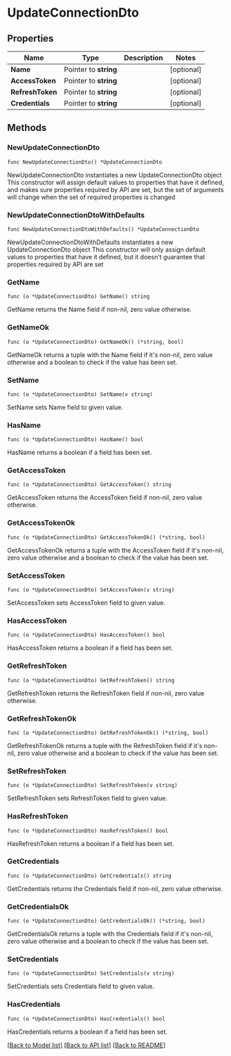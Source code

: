 # UpdateConnectionDto

## Properties

Name | Type | Description | Notes
------------ | ------------- | ------------- | -------------
**Name** | Pointer to **string** |  | [optional] 
**AccessToken** | Pointer to **string** |  | [optional] 
**RefreshToken** | Pointer to **string** |  | [optional] 
**Credentials** | Pointer to **string** |  | [optional] 

## Methods

### NewUpdateConnectionDto

`func NewUpdateConnectionDto() *UpdateConnectionDto`

NewUpdateConnectionDto instantiates a new UpdateConnectionDto object
This constructor will assign default values to properties that have it defined,
and makes sure properties required by API are set, but the set of arguments
will change when the set of required properties is changed

### NewUpdateConnectionDtoWithDefaults

`func NewUpdateConnectionDtoWithDefaults() *UpdateConnectionDto`

NewUpdateConnectionDtoWithDefaults instantiates a new UpdateConnectionDto object
This constructor will only assign default values to properties that have it defined,
but it doesn't guarantee that properties required by API are set

### GetName

`func (o *UpdateConnectionDto) GetName() string`

GetName returns the Name field if non-nil, zero value otherwise.

### GetNameOk

`func (o *UpdateConnectionDto) GetNameOk() (*string, bool)`

GetNameOk returns a tuple with the Name field if it's non-nil, zero value otherwise
and a boolean to check if the value has been set.

### SetName

`func (o *UpdateConnectionDto) SetName(v string)`

SetName sets Name field to given value.

### HasName

`func (o *UpdateConnectionDto) HasName() bool`

HasName returns a boolean if a field has been set.

### GetAccessToken

`func (o *UpdateConnectionDto) GetAccessToken() string`

GetAccessToken returns the AccessToken field if non-nil, zero value otherwise.

### GetAccessTokenOk

`func (o *UpdateConnectionDto) GetAccessTokenOk() (*string, bool)`

GetAccessTokenOk returns a tuple with the AccessToken field if it's non-nil, zero value otherwise
and a boolean to check if the value has been set.

### SetAccessToken

`func (o *UpdateConnectionDto) SetAccessToken(v string)`

SetAccessToken sets AccessToken field to given value.

### HasAccessToken

`func (o *UpdateConnectionDto) HasAccessToken() bool`

HasAccessToken returns a boolean if a field has been set.

### GetRefreshToken

`func (o *UpdateConnectionDto) GetRefreshToken() string`

GetRefreshToken returns the RefreshToken field if non-nil, zero value otherwise.

### GetRefreshTokenOk

`func (o *UpdateConnectionDto) GetRefreshTokenOk() (*string, bool)`

GetRefreshTokenOk returns a tuple with the RefreshToken field if it's non-nil, zero value otherwise
and a boolean to check if the value has been set.

### SetRefreshToken

`func (o *UpdateConnectionDto) SetRefreshToken(v string)`

SetRefreshToken sets RefreshToken field to given value.

### HasRefreshToken

`func (o *UpdateConnectionDto) HasRefreshToken() bool`

HasRefreshToken returns a boolean if a field has been set.

### GetCredentials

`func (o *UpdateConnectionDto) GetCredentials() string`

GetCredentials returns the Credentials field if non-nil, zero value otherwise.

### GetCredentialsOk

`func (o *UpdateConnectionDto) GetCredentialsOk() (*string, bool)`

GetCredentialsOk returns a tuple with the Credentials field if it's non-nil, zero value otherwise
and a boolean to check if the value has been set.

### SetCredentials

`func (o *UpdateConnectionDto) SetCredentials(v string)`

SetCredentials sets Credentials field to given value.

### HasCredentials

`func (o *UpdateConnectionDto) HasCredentials() bool`

HasCredentials returns a boolean if a field has been set.


[[Back to Model list]](../README.md#documentation-for-models) [[Back to API list]](../README.md#documentation-for-api-endpoints) [[Back to README]](../README.md)


